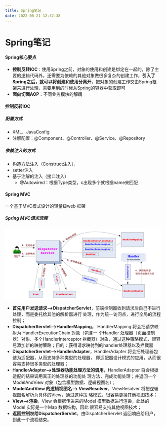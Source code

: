 ```yaml
---
title: Spring笔记
date: 2022-05-21 12:37:38
---
```


# Spring笔记

#### Spring核心要点

- **控制反转IOC**：使用Spring之前，对象的使用和创建是绑定在一起的，除了主要的逻辑代码外，还需要为依赖的其他对象做很多复杂的创建工作，**引入了Spring之后，就可以将创建和使用分离开**，把对象的创建工作交由Spring框架来进行处理，需要用到的时候从Spring的容器中获取即可
- **面向切面AOP**：不同业务模块的解耦

#### 控制反转IOC

##### 配置方式

- XML、JavaConfig
- 注解配置：@Component、@Controller、@Service、@Repository

##### 依赖注入的方式

- 构造方法注入（Construct注入），
- setter注入
- 基于注解的注入（接口注入）
  - @Autowired：根据Type类型，c出现多个就根据name来匹配

#### Spring MVC

一个基于MVC模式设计的轻量级web 框架

##### Spring MVC请求流程

![spring-springframework-mvc-5](spring笔记/spring-springframework-mvc-5.png)

- **首先用户发送请求——>DispatcherServlet**，前端控制器收到请求后自己不进行处理，而是委托给其他的解析器进行 处理，作为统一访问点，进行全局的流程控制；
- **DispatcherServlet——>HandlerMapping**， HandlerMapping 将会把请求映射为 HandlerExecutionChain 对象（包含一 个Handler 处理器（页面控制器）对象、多个HandlerInterceptor 拦截器）对象，通过这种策略模式，很容易添加新的映射策略；目的：获得请求映射到的handler处理器以及拦截器
- **DispatcherServlet——>HandlerAdapter**，HandlerAdapter 将会把处理器包装为适配器，从而支持多种类型的处理器， 即适配器设计模式的应用，从而很容易支持很多类型的处理器；
- **HandlerAdapter——>处理器功能处理方法的调用**，HandlerAdapter 将会根据适配的结果调用真正的处理器的功能处 理方法，完成功能处理；并返回一个ModelAndView 对象（包含模型数据、逻辑视图名）；
- **ModelAndView 的逻辑视图名——> ViewResolver**，ViewResolver 将把逻辑视图名解析为具体的View，通过这种策 略模式，很容易更换其他视图技术；
- **View——>渲染**，View 会根据传进来的Model 模型数据进行渲染，此处的Model 实际是一个Map 数据结构，因此 很容易支持其他视图技术；
- **返回控制权给DispatcherServlet**，由DispatcherServlet 返回响应给用户，到此一个流程结束。

